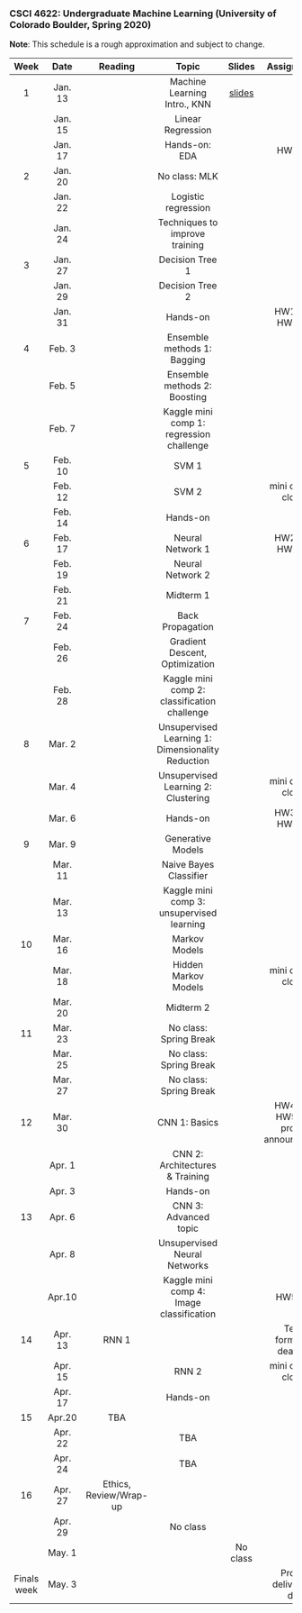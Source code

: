 ### CSCI 4622: Undergraduate Machine Learning (University of Colorado Boulder, Spring 2020)

**Note**: This schedule is a rough approximation and subject to change.


| Week   | Date         | Reading      |                   Topic               	   | Slides      | Assignments   |
|:------:|:------------:| :-----------:| :----------------------------------------:|:-----------:|:----------:|
| 1 | Jan. 13 |  | Machine Learning Intro., KNN  | [slides]() | |
| | Jan. 15 |  | Linear Regression | | |
| | Jan. 17 | | Hands-on: EDA  |  | HW1 out|
| 2 | Jan. 20 |  | No class: MLK | | |
| | Jan. 22 |  | Logistic regression |  | |
| | Jan. 24 |   | Techniques to improve training |  | |
| 3 | Jan. 27|  | Decision Tree 1  | | |
| | Jan. 29 |  | Decision Tree 2 |  |  |
| | Jan. 31 |  | Hands-on |  | HW1 due, HW2 out  |
| 4 | Feb. 3 |  |Ensemble methods 1: Bagging|  | |
| | Feb. 5 |  | Ensemble methods 2: Boosting | |
| | Feb. 7 |   | Kaggle mini comp 1: regression challenge  |  | |
| 5 | Feb. 10 |  |SVM 1   | | |
| | Feb. 12 | | SVM 2   | | mini comp 1 closes|
| | Feb. 14 | | Hands-on  |  | |
| 6 | Feb. 17 | |Neural Network 1  |   | HW2 due, HW3 out|
| | Feb. 19 |  | Neural Network 2 |  | |
| | Feb. 21 |  | Midterm 1 |  |  |
| 7 | Feb. 24 | |Back Propagation  | | |
| | Feb. 26 |  |Gradient Descent, Optimization   |  | |
| | Feb. 28 |  |Kaggle mini comp 2: classification challenge  |   | |
| 8 | Mar. 2 | |Unsupervised Learning 1:  Dimensionality Reduction 	 |  | |
| | Mar. 4 |   |Unsupervised Learning 2: Clustering  |  | mini comp 2 closes|
| | Mar. 6 | |  Hands-on |  | HW3 due, HW4 out |
| 9 | Mar. 9 | |  Generative Models|  | |
| | Mar. 11 |  | Naive Bayes Classifier |  | |
| | Mar. 13 |  | Kaggle mini comp 3: unsupervised learning |  |  |
| 10 | Mar. 16 |  | Markov Models    |  | |
| | Mar. 18 | | Hidden Markov Models	|  | mini comp 3 closes |
| | Mar. 20 | | Midterm 2 | | |
| 11 | Mar. 23 | | No class: Spring Break | | |
| | Mar. 25 |  | No class: Spring Break |  | |
| | Mar. 27 | | No class: Spring Break | |  |
| 12 | Mar. 30 | |CNN 1: Basics  |  | HW4 due, HW5 out, project announcement|
| | Apr. 1 |  | CNN 2: Architectures & Training |   | |
| | Apr. 3 | | Hands-on | |  |
| 13 | Apr. 6 | | CNN 3: Advanced topic | | |
| | Apr. 8 | | Unsupervised Neural Networks | | |
| | Apr.10 | | Kaggle mini comp 4: Image classification | | HW5 due|
| 14 | Apr. 13 | RNN 1 |   | |  Team formation deadline |
| | Apr. 15 | | RNN 2 | | mini comp 4 closes |
| | Apr. 17 | | Hands-on | | |
| 15 | Apr.20 | TBA |  |  | |
| | Apr. 22 | | TBA |  | |
| | Apr. 24 | | TBA | | |
| 16 | Apr. 27 | Ethics, Review/Wrap-up |  |  | |
| | Apr. 29 |  | No class | | |
| | May. 1 | |  | No class | |
|Finals week| May. 3| | | |Project deliverable due |

